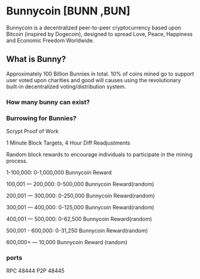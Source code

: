 # Bunnycoin [BUNN ,BUN] 

Bunnycoin is a decentralized peer-to-peer cryptocurrency based upon Bitcoin (inspired by Dogecoin), designed to spread Love, Peace, Happiness and Economic Freedom Worldwide.
## What is Bunny?
Approximately 100 Billion Bunnies in total. 10% of coins mined go to support user voted upon charities and good will causes using the revolutionary built-in decentralized voting/distribution system.


### How many bunny can exist?


### Burrowing for Bunnies?
Scrypt Proof of Work

1 Minute Block Targets, 4 Hour Diff Readjustments

Random block rewards to encourage individuals to participate in the mining process.

1-100,000: 0-1,000,000 Bunnycoin Reward

100,001 — 200,000: 0-500,000 Bunnycoin Reward(random)

200,001 — 300,000: 0-250,000 Bunnycoin Reward(random)

300,001 — 400,000: 0-125,000 Bunnycoin Reward(random)

400,001 — 500,000: 0-62,500 Bunnycoin Reward(random)

500,001 - 600,000: 0-31,250 Bunnycoin Reward(random)

600,000+ — 10,000 Bunnycoin Reward (random)



### ports
RPC 48444
P2P 48445


